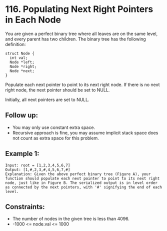 # 116. Populating Next Right Pointers in Each Node

You are given a perfect binary tree where all leaves are on the same level, and every parent has two children. The binary tree has the following definition:

```
struct Node {
  int val;
  Node *left;
  Node *right;
  Node *next;
}
```

Populate each next pointer to point to its next right node. If there is no next right node, the next pointer should be set to NULL.

Initially, all next pointers are set to NULL.

## Follow up:

* You may only use constant extra space.
* Recursive approach is fine, you may assume implicit stack space does not count as extra space for this problem.

## Example 1:

```
Input: root = [1,2,3,4,5,6,7]
Output: [1,#,2,3,#,4,5,6,7,#]
Explanation: Given the above perfect binary tree (Figure A), your function should populate each next pointer to point to its next right node, just like in Figure B. The serialized output is in level order as connected by the next pointers, with '#' signifying the end of each level.
```

## Constraints:

* The number of nodes in the given tree is less than 4096.
* -1000 <= node.val <= 1000